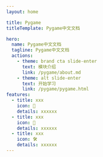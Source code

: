 ```yaml
---
layout: home

title: Pygame
titleTemplate: Pygame中文文档

hero:
  name: Pygame中文文档
  tagline: Pygame中文文档
  actions:
    - theme: brand cta slide-enter
      text: 模块介绍
      link: /pygame/about.md
    - theme: alt slide-enter
      text: 开始学习
      link: /pygame/pygame.html
features:
  - title: xxx
    icon: 🦾
    details: xxxxxx
  - title: xxx
    icon: 🎉
    details: xxxxxx
  - title: xxx
    icon: 🛠
    details: xxxxxx
---
```

<script setup>
import '../.vitepress/theme/styles/home.css'
</script>